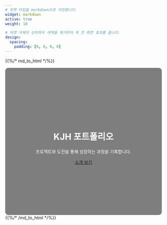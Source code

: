 ```yaml
---
# 위젯 타입을 markdown으로 지정합니다.
widget: markdown
active: true
weight: 10

# 위젯 자체의 상하좌우 여백을 제거하여 꽉 찬 화면 효과를 줍니다.
design:
  spacing:
    padding: [0, 0, 0, 0]
---
```


{{%/* md_to_html */%}}
<div style="
  background-image: linear-gradient(rgba(0, 0, 0, 0.5), rgba(0, 0, 0, 0.5)), url('/media/desk.jpg');
  background-size: cover;
  background-position: center;
  padding: 10rem 1rem;
  border-radius: 10px;
  color: white;
  text-align: center; /* 텍스트 가운데 정렬 */
">
  <h1 class="display-3">KJH 포트폴리오</h1>
  <p class="lead">프로젝트와 도전을 통해 성장하는 과정을 기록합니다.</p>
  <a class="btn btn-lg btn-primary" href="/about/">소개 보기</a>
</div>
{{%/* /md_to_html */%}}